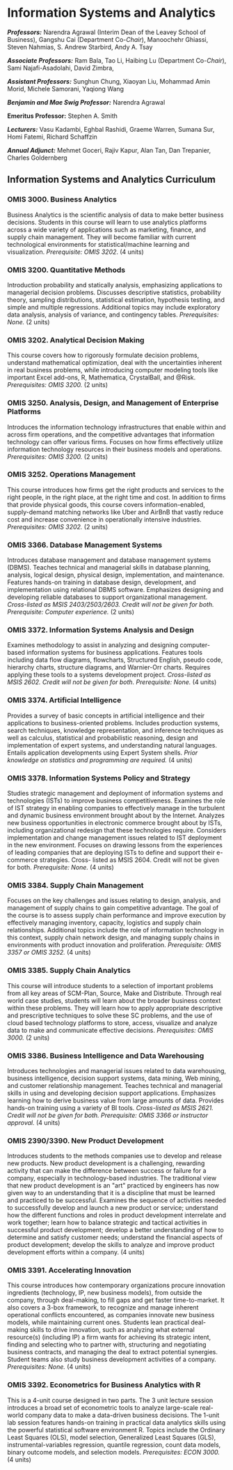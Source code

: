 Information Systems and Analytics
=================================

***Professors:*** Narendra Agrawal (Interim Dean of the Leavey School of Business), Gangshu Cai (Department Co-*Chair*), Manoochehr Ghiassi, Steven Nahmias, S. Andrew Starbird, Andy A. Tsay

***Associate Professors:*** Ram Bala, Tao Li, Haibing Lu (Department Co-*Chair*), Sami Najafi-Asadolahi, David Zimbra,

***Assistant Professors:*** Sunghun Chung, Xiaoyan Liu, Mohammad Amin Morid, Michele Samorani, Yaqiong Wang

***Benjamin and Mae Swig Professor:*** Narendra Agrawal

**Emeritus Professor:** Stephen A. Smith

***Lecturers:*** Vasu Kadambi, Eghbal Rashidi, Graeme Warren, Sumana Sur, Homi Fatemi, Richard Schaffzin

***Annual Adjunct:*** Mehmet Goceri, Rajiv Kapur, Alan Tan, Dan Trepanier, Charles Goldernberg

Information Systems and Analytics Curriculum
--------------------------------------------

### **OMIS 3000. Business Analytics** 

Business Analytics is the scientific analysis of data to make better business decisions. Students in this course will learn to use analytics platforms across a wide variety of applications such as marketing, finance, and supply chain management. They will become familiar with current technological environments for statistical/machine learning and visualization. *Prerequisite: OMIS 3202*. (4 units)

### OMIS 3200. Quantitative Methods

Introduction probability and statically analysis, emphasizing applications to managerial decision problems. Discusses descriptive statistics, probability theory, sampling distributions, statistical estimation, hypothesis testing, and simple and multiple regressions. Additional topics may include exploratory data analysis, analysis of variance, and contingency tables. *Prerequisites: None.* (2 units)

### OMIS 3202. Analytical Decision Making

This course covers how to rigorously formulate decision problems, understand mathematical optimization, deal with the uncertainties inherent in real business problems, while introducing computer modeling tools like important Excel add-ons, R, Mathematica, CrystalBall, and \@Risk. *Prerequisites: OMIS 3200.* (2 units)

### OMIS 3250. Analysis, Design, and Management of Enterprise Platforms

Introduces the information technology infrastructures that enable within and across firm operations, and the competitive advantages that information technology can offer various firms. Focuses on how firms effectively utilize information technology resources in their business models and operations. *Prerequisites: OMIS 3200.* (2 units)

### OMIS 3252. Operations Management

This course introduces how firms get the right products and services to the right people, in the right place, at the right time and cost. In addition to firms that provide physical goods, this course covers information-enabled, supply-demand matching networks like Uber and AirBnB that vastly reduce cost and increase convenience in operationally intensive industries. *Prerequisites: OMIS 3202.* (2 units)

### OMIS 3366. Database Management Systems

Introduces database management and database management systems (DBMS). Teaches technical and managerial skills in database planning, analysis, logical design, physical design, implementation, and maintenance. Features hands-on training in database design, development, and implementation using relational DBMS software. Emphasizes designing and developing reliable databases to support organizational management. *Cross-listed as MSIS 2403/2503/2603. Credit will not be given for both. Prerequisite: Computer experience.* (2 units)

### OMIS 3372. Information Systems Analysis and Design

Examines methodology to assist in analyzing and designing computer-based information systems for business applications. Features tools including data flow diagrams, flowcharts, Structured English, pseudo code, hierarchy charts, structure diagrams, and Warnier-Orr charts. Requires applying these tools to a systems development project. *Cross-listed as MSIS 2602. Credit will not be given for both. Prerequisite: None.* (4 units)

### OMIS 3374. Artificial Intelligence

Provides a survey of basic concepts in artificial intelligence and their applications to business-oriented problems. Includes production systems, search techniques, knowledge representation, and inference techniques as well as calculus, statistical and probabilistic reasoning, design and implementation of expert systems, and understanding natural languages. Entails application developments using Expert System shells. *Prior knowledge on statistics and programming are required.* (4 units)

### OMIS 3378. Information Systems Policy and Strategy

Studies strategic management and deployment of information systems and technologies (ISTs) to improve business competitiveness. Examines the role of IST strategy in enabling companies to effectively manage in the turbulent and dynamic business environment brought about by the Internet. Analyzes new business opportunities in electronic commerce brought about by ISTs, including organizational redesign that these technologies require. Considers implementation and change management issues related to IST deployment in the new environment. Focuses on drawing lessons from the experiences of leading companies that are deploying ISTs to define and support their e-commerce strategies. Cross- listed as MSIS 2604. Credit will not be given for both. *Prerequisite: None.* (4 units)

### OMIS 3384. Supply Chain Management

Focuses on the key challenges and issues relating to design, analysis, and management of supply chains to gain competitive advantage. The goal of the course is to assess supply chain performance and improve execution by effectively managing inventory, capacity, logistics and supply chain relationships. Additional topics include the role of information technology in this context, supply chain network design, and managing supply chains in environments with product innovation and proliferation. *Prerequisite: OMIS 3357 or OMIS 3252.* (4 units)

### OMIS 3385. Supply Chain Analytics

This course will introduce students to a selection of important problems from all key areas of SCM-Plan, Source, Make and Distribute. Through real world case studies, students will learn about the broader business context within these problems. They will learn how to apply appropriate descriptive and prescriptive techniques to solve these SC problems, and the use of cloud based technology platforms to store, access, visualize and analyze data to make and communicate effective decisions. *Prerequisites: OMIS 3000.* (2 units)

### OMIS 3386. Business Intelligence and Data Warehousing

Introduces technologies and managerial issues related to data warehousing, business intelligence, decision support systems, data mining, Web mining, and customer relationship management. Teaches technical and managerial skills in using and developing decision support applications. Emphasizes learning how to derive business value from large amounts of data. Provides hands-on training using a variety of BI tools. *Cross-listed as MSIS 2621. Credit will not be given for both. Prerequisite: OMIS 3366 or instructor approval.* (4 units)

### OMIS 2390/3390. New Product Development

Introduces students to the methods companies use to develop and release new products. New product development is a challenging, rewarding activity that can make the difference between success or failure for a company, especially in technology-based industries. The traditional view that new product development is an "art" practiced by engineers has now given way to an understanding that it is a discipline that must be learned and practiced to be successful. Examines the sequence of activities needed to successfully develop and launch a new product or service; understand how the different functions and roles in product development interrelate and work together; learn how to balance strategic and tactical activities in successful product development; develop a better understanding of how to determine and satisfy customer needs; understand the financial aspects of product development; develop the skills to analyze and improve product development efforts within a company. (4 units)

### OMIS 3391. Accelerating Innovation

This course introduces how contemporary organizations procure innovation ingredients (technology, IP, new business models), from outside the company, through deal-making, to fill gaps and get faster time-to-market. It also covers a 3-box framework, to recognize and manage inherent operational conflicts encountered, as companies innovate new business models, while maintaining current ones. Students lean practical deal-making skills to drive innovation, such as analyzing what external resource(s) (including IP) a firm wants for achieving its strategic intent, finding and selecting who to partner with, structuring and negotiating business contracts, and managing the deal to extract potential synergies. Student teams also study business development activities of a company. *Prerequisites: None.* (4 units)

### OMIS 3392. Econometrics for Business Analytics with R

This is a 4-unit course designed in two parts. The 3 unit lecture session introduces a broad set of econometric tools to analyze large-scale real-world company data to make a data-driven business decisions. The 1-unit lab session features hands-on training in practical data analytics skills using the powerful statistical software environment R. Topics include the Ordinary Least Squares (OLS), model selection, Generalized Least Squares (GLS), instrumental-variables regression, quantile regression, count data models, binary outcome models, and selection models. *Prerequisites: ECON 3000.* (4 units)
